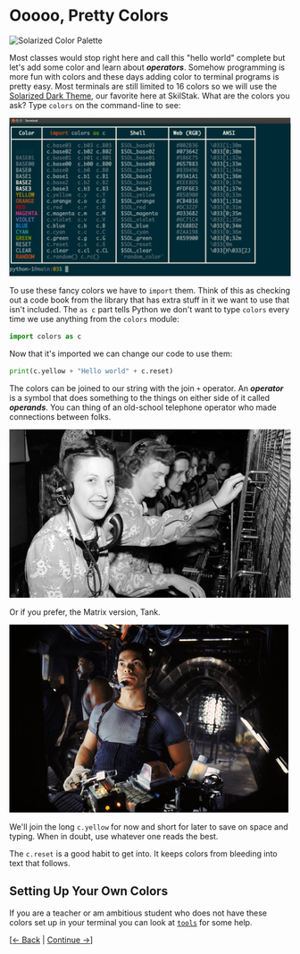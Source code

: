 # Ooooo, Pretty Colors

![Solarized Color Palette](http://ethanschoonover.com/solarized/img/solarized-palette.png)

Most classes would stop right here and call this "hello world" complete
but let's add some color and learn about ***operators***. Somehow
programming is more fun with colors and these days adding
color to terminal programs is pretty easy. Most terminals are
still limited to 16 colors so we will use the [Solarized Dark
Theme](http://ethanschoonover.com/solarized), our favorite here at
SkilStak. What are the colors you ask? Type `colors` on the command-line
to see:

![`colors` Help Command](colors.png)


To use these fancy colors we have to `import` them. Think of this as
checking out a code book from the library that has extra stuff in it we want
to use that isn't included. The `as c` part tells Python we don't want to
type `colors` every time we use anything from the `colors` module:

```python
import colors as c
```

Now that it's imported we can change our code to use them:

```python
print(c.yellow + "Hello world" + c.reset) 
```

The colors can be joined to our string with the join `+` operator. An
***operator*** is a symbol that does something to the things on either side
of it called ***operands***. You can thing of an old-school telephone
operator who made connections between folks.

![Operator](operator.jpg)

Or if you prefer, the Matrix version, Tank.

![Tank Operator](tank.jpg)

We'll join the long `c.yellow` for now and short for later to save on
space and typing. When in doubt, use whatever one reads the best.

The `c.reset` is a good habit to get into. It keeps colors from bleeding
into text that follows.

## Setting Up Your Own Colors

If you are a teacher or am ambitious student who does not
have these colors set up in your terminal you can look at
[`tools`](../../tools) for some help.

[[&larr; Back](../03) | [Continue &rarr;](../05)]
